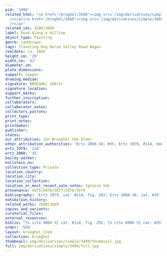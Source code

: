 ```yaml
---
pid: '3499'
related_html: "<a href='/brughel/3500'><img src='/img/derivatives/simple/3500/thumbnail.jpg'
  /></a>|<a href='/brughel/3669'><img src='/img/derivatives/simple/3669/thumbnail.jpg'
  /></a>"
related_ids: 3500|3669
label: Road Along a Hilltop
object_type: Painting
genre: Landscape
tags: Traveling Dog Horse Valley Road Wagon
realdate: ca. 1605
height_cm: '29'
width_cm: '42'
diameter_cm: 
plate_dimensions: 
support: Copper
drawing_medium: 
signature: BRUEGHEL 160(5)
signature_location: 
support_marks: 
further_inscription: 
collaborators: 
collaborator_notes: 
collectors_patrons: 
print_type: 
print_notes: 
printmaker: 
publisher: 
states: 
our_attribution: Jan Brueghel the Elder
other_attribution_authorities: 'Ertz 2008-10, #35, Ertz 1979, #114, Honig database'
ertz_1979: '114'
ertz_2008: '35'
bailey_walker: 
hollstein_no: 
collection_type: Private
location_country: 
location_city: 
location_collection: 
location_or_most_recent_sale_notes: Ignazio Vok
provenance: 5875|5876|5877|5878|5879
bibliography: 'Ertz 1979, cat. #114, fig. 292; Ertz 2008-10, cat. #35'
exhibition_history: 
related_works: 3500|3669
copies_and_variants: 
curatorial_files: 
external_resources: 
biblio: "{% cite 9004 %} cat. #114, fig. 292, {% cite 8900 %} cat. #35"
order: '559'
layout: brueghel_item
collection: brueghel
thumbnail: img/derivatives/simple/3499/thumbnail.jpg
full: img/derivatives/simple/3499/full.jpg
---
```

